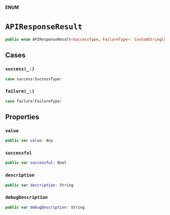 **ENUM**

# `APIResponseResult`

```swift
public enum APIResponseResult<SuccessType, FailureType>: CustomStringConvertible, CustomDebugStringConvertible
```

## Cases
### `success(_:)`

```swift
case success(SuccessType)
```

### `failure(_:)`

```swift
case failure(FailureType)
```

## Properties
### `value`

```swift
public var value: Any
```

### `successful`

```swift
public var successful: Bool
```

### `description`

```swift
public var description: String
```

### `debugDescription`

```swift
public var debugDescription: String
```

